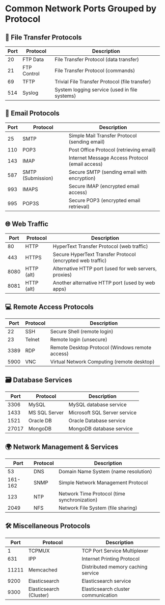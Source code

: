 # Common Network Ports Grouped by Protocol

## **📁 File Transfer Protocols**

| **Port** | **Protocol** | **Description** |
|----------|--------------|-----------------|
| 20       | FTP Data     | File Transfer Protocol (data transfer) |
| 21       | FTP Control  | File Transfer Protocol (commands) |
| 69       | TFTP         | Trivial File Transfer Protocol (file transfer) |
| 514      | Syslog       | System logging service (used in file systems) |

## **📧 Email Protocols**

| **Port** | **Protocol** | **Description** |
|----------|--------------|-----------------|
| 25       | SMTP         | Simple Mail Transfer Protocol (sending email) |
| 110      | POP3         | Post Office Protocol (retrieving email) |
| 143      | IMAP         | Internet Message Access Protocol (email access) |
| 587      | SMTP (Submission) | Secure SMTP (sending email with encryption) |
| 993      | IMAPS        | Secure IMAP (encrypted email access) |
| 995      | POP3S        | Secure POP3 (encrypted email retrieval) |

## **🌐 Web Traffic**

| **Port** | **Protocol** | **Description** |
|----------|--------------|-----------------|
| 80       | HTTP         | HyperText Transfer Protocol (web traffic) |
| 443      | HTTPS        | Secure HyperText Transfer Protocol (encrypted web traffic) |
| 8080     | HTTP (alt)   | Alternative HTTP port (used for web servers, proxies) |
| 8081     | HTTP (alt)   | Another alternative HTTP port (used by web apps) |

## **💻 Remote Access Protocols**

| **Port** | **Protocol** | **Description** |
|----------|--------------|-----------------|
| 22       | SSH          | Secure Shell (remote login) |
| 23       | Telnet       | Remote login (unsecure) |
| 3389     | RDP          | Remote Desktop Protocol (Windows remote access) |
| 5900     | VNC          | Virtual Network Computing (remote desktop) |

## **🗃️ Database Services**

| **Port** | **Protocol** | **Description** |
|----------|--------------|-----------------|
| 3306     | MySQL        | MySQL database service |
| 1433     | MS SQL Server| Microsoft SQL Server service |
| 1521     | Oracle DB    | Oracle Database service |
| 27017    | MongoDB      | MongoDB database service |

## **🌍 Network Management & Services**

| **Port** | **Protocol** | **Description** |
|----------|--------------|-----------------|
| 53       | DNS          | Domain Name System (name resolution) |
| 161-162  | SNMP         | Simple Network Management Protocol |
| 123      | NTP          | Network Time Protocol (time synchronization) |
| 2049     | NFS          | Network File System (file sharing) |

## **🛠️ Miscellaneous Protocols**

| **Port** | **Protocol** | **Description** |
|----------|--------------|-----------------|
| 1        | TCPMUX       | TCP Port Service Multiplexer |
| 631      | IPP          | Internet Printing Protocol |
| 11211    | Memcached    | Distributed memory caching service |
| 9200     | Elasticsearch| Elasticsearch service |
| 9300     | Elasticsearch (Cluster) | Elasticsearch cluster communication |
